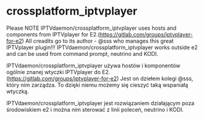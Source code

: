 # crossplatform_iptvplayer
Please NOTE IPTVdaemon/crossplatform_iptvplayer uses hosts and components from IPTVplayer for E2.(https://gitlab.com/groups/iptvplayer-for-e2)
All creadits go to its author - @sss who manages this great IPTVplayer plugin!!!
IPTVdaemon/crossplatform_iptvplayer works outside e2 and can be used from command prompt, neutrino and KODI.


IPTVdaemon/crossplatform_iptvplayer używa hostów i komponentów ogólnie znanej wtyczki IPTVplayer do E2.(https://gitlab.com/groups/iptvplayer-for-e2)
Jest on dziełem kolegi @sss, który nim zarządza. To dzięki niemu możemy się cieszyć taką wspaniałą wtyczką.

IPTVdaemon/crossplatform_iptvplayer jest rozwiązaniem działającym poza środowiskiem e2 i można nim sterować z linii poleceń, neutrino i KODI.
